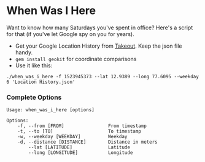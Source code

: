 # When Was I Here

Want to know how many Saturdays you've spent in office? Here's a script for that (if you've let Google spy on you for years).

- Get your Google Location History from [Takeout](https://takeout.google.com/settings/takeout). Keep the json file handy.
- `gem install geokit` for coordinate comparisons
- Use it like this:
```
./when_was_i_here -f 1523945373 --lat 12.9389 --long 77.6095 --weekday 6 'Location History.json'
```

### Complete Options
```
Usage: when_was_i_here [options]

Options:
    -f, --from [FROM]                From timestamp
    -t, --to [TO]                    To timestamp
    -w, --weekday [WEEKDAY]          Weekday
    -d, --distance [DISTANCE]        Distance in meters
        --lat [LATITUDE]             Latitude
        --long [LONGITUDE]           Longitude
```